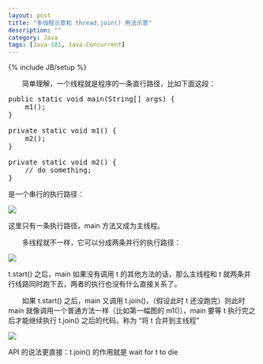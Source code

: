 ```yaml
---
layout: post
title: "多线程示意和 thread.join() 用法示意"
description: ""
category: Java
tags: [Java-101, Java-Concurrent]
---
```

{% include JB/setup %}

　　简单理解，一个线程就是程序的一条直行路径，比如下面这段：

<pre class="prettyprint linenums">
public static void main(String[] args) {
	m1();
}

private static void m1() {
	m2();
}

private static void m2() {
	// do something;
}
</pre>

是一个串行的执行路径：

![](https://ujdazg.bn1303.livefilestore.com/y2pfMP5HbP9kDZ1xA3Rf7Yz9oMLfk-qwnkuijo7WHIQa-6wRJwoU4bffQxDA-3B5S2luAJyv3GnVg19j44C3Q9OEwZUmuVw1Zg81W1Ezwpl3Ek/Image1.png?psid=1)

这里只有一条执行路径，main 方法又成为主线程。

　　多线程就不一样，它可以分成两条并行的执行路径：

![](https://ujdazg.bn1302.livefilestore.com/y2pBt2dYt29Lm69WtU08bONGr0eZV8ls18Dzg-W1t6ZcOkT-sTUmu8ZYGbPGAFa1IJMED_OsWT4fXFuPZSWQ59u7VAhIUT2tRfMDPHJnY5Gqnw/Image2.png?psid=1)

t.start() 之后，main 如果没有调用 t 的其他方法的话，那么主线程和 t 就两条并行线路同时跑下去，两者的执行也没有什么直接关系了。


　　如果 t.start() 之后，main 又调用 t.join()，（假设此时 t 还没跑完）则此时 main 就像调用一个普通方法一样（比如第一幅图的 m1()），main 要等 t 执行完之后才能继续执行 t.join() 之后的代码，称为 “将 t 合并到主线程”

![](https://ujdazg.bn1302.livefilestore.com/y2p7waBXhXTSB9CPi4BuTCLSYpRI7BtQPErG5yUVMJY4rDrL-YDN98WD6_6gxKX749P1HKsD7dRU6XqVzqtYt2X6uEF9Mk4NE7CuZhn6Nq0vKs/Image3.png?psid=1)

API 的说法更直接：t.join() 的作用就是 wait for t to die
